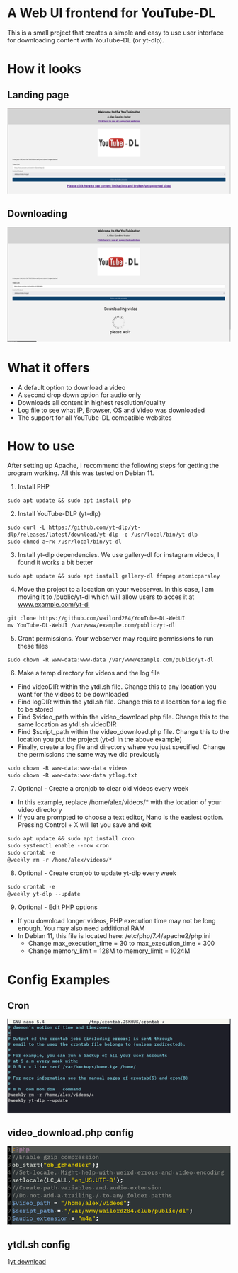 # A Web UI frontend for YouTube-DL
This is a small project that creates a simple and easy to use user interface for downloading content with YouTube-DL (or yt-dlp).

# How it looks

## Landing page
![Landing Page](/images/landing.png)
## Downloading
![Downloading](/images/downloading.png)

# What it offers
- A default option to download a video
- A second drop down option for audio only
- Downloads all content in highest resolution/quality
- Log file to see what IP, Browser, OS and Video was downloaded
- The support for all YouTube-DL compatible websites

# How to use
After setting up Apache, I recommend the following steps for getting the program working. All this was tested on Debian 11.

1. Install PHP

```
sudo apt update && sudo apt install php
```

2. Install YouTube-DLP (yt-dlp)

```
sudo curl -L https://github.com/yt-dlp/yt-dlp/releases/latest/download/yt-dlp -o /usr/local/bin/yt-dlp
sudo chmod a+rx /usr/local/bin/yt-dl
```

3. Install yt-dlp dependencies. We use gallery-dl for instagram videos, I found it works a bit better

```
sudo apt update && sudo apt install gallery-dl ffmpeg atomicparsley
```

4. Move the project to a location on your webserver. In this case, I am moving it to /public/yt-dl which will allow users to acces it at www.example.com/yt-dl

```
git clone https://github.com/wailord284/YouTube-DL-WebUI
mv YouTube-DL-WebUI /var/www/example.com/public/yt-dl
```

5. Grant permissions. Your webserver may require permissions to run these files

```
sudo chown -R www-data:www-data /var/www/example.com/public/yt-dl
```

6. Make a temp directory for videos and the log file

- Find videoDIR within the ytdl.sh file. Change this to any location you want for the videos to be downloaded
- Find logDIR within the ytdl.sh file. Change this to a location for a log file to be stored
- Find $video_path within the video_download.php file. Change this to the same location as ytdl.sh videoDIR
- Find $script_path within the video_download.php file. Change this to the location you put the project (yt-dl in the above example)
- Finally, create a log file and directory where you just specified. Change the permissions the same way we did previously

```
sudo chown -R www-data:www-data videos
sudo chown -R www-data:www-data ytlog.txt
```

7. Optional - Create a cronjob to clear old videos every week
- In this example, replace /home/alex/videos/* with the location of your video directory
- If you are prompted to choose a text editor, Nano is the easiest option. Pressing Control + X will let you save and exit

```
sudo apt update && sudo apt install cron
sudo systemctl enable --now cron
sudo crontab -e
@weekly rm -r /home/alex/videos/*
```

8. Optional - Create cronjob to update yt-dlp every week

```
sudo crontab -e
@weekly yt-dlp --update
```

9. Optional - Edit PHP options
- If you download longer videos, PHP execution time may not be long enough. You may also need additional RAM
- In Debian 11, this file is located here: /etc/php/7.4/apache2/php.ini
    * Change max_execution_time = 30 to max_execution_time = 300
    * Change memory_limit = 128M to memory_limit = 1024M


# Config Examples
## Cron
![Cron Example](/images/cron.png)

## video_download.php config
![video download](/images/videodownload.png)

## ytdl.sh config
1[yt download](/images/ytdl.png)
